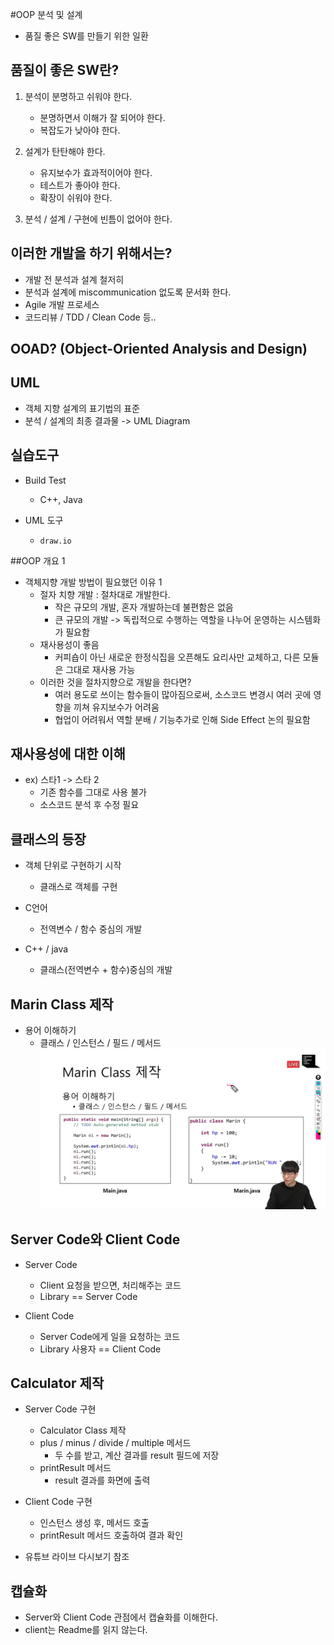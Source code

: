 #OOP 분석 및 설계
- 품질 좋은 SW를 만들기 위한 일환
## 품질이 좋은 SW란?
1. 분석이 분명하고 쉬워야 한다.
    - 분명하면서 이해가 잘 되어야 한다.
    - 복잡도가 낮아야 한다.
    
2. 설계가 탄탄해야 한다.
    - 유지보수가 효과적이어야 한다.
    - 테스트가 좋아야 한다.
    - 확장이 쉬워야 한다.
    
3. 분석 / 설계 / 구현에 빈틈이 없어야 한다.

## 이러한 개발을 하기 위해서는? 
- 개발 전 분석과 설계 철저히
- 분석과 설계에 miscommunication 없도록 문서화 한다.
- Agile 개발 프로세스
- 코드리뷰 / TDD / Clean Code 등..

OOAD? (Object-Oriented Analysis and Design)
- 

## UML
- 객체 지향 설계의 표기법의 표준
- 분석 / 설계의 최종 결과물 -> UML Diagram

## 실습도구
- Build Test
    - C++, Java
    
- UML 도구
    - `draw.io`

##OOP 개요 1
- 객체지향 개발 방법이 필요했던 이유 1
    - 절자 치향 개발 : 절차대로 개발한다.
        - 작은 규모의 개발, 혼자 개발하는데 불편함은 없음
        - 큰 규모의 개발 -> 독립적으로 수행하는 역할을 나누어 운영하는 시스템화가 필요함
    - 재사용성이 좋음
        - 커피숍이 아닌 새로운 한정식집을 오픈해도 요리사만 교체하고, 다른 모듈은 그대로 재사용 가능
    - 이러한 것을 절차지향으로 개발을 한다면?
        - 여러 용도로 쓰이는 함수들이 많아짐으로써, 소스코드 변경시 여러 곳에 영향을 끼쳐 유지보수가 어려움
        - 협업이 어려워서 역할 분배 / 기능추가로 인해 Side Effect 논의 필요함
    
## 재사용성에 대한 이해
- ex) 스타1 -> 스타 2
    - 기존 함수를 그대로 사용 불가
    - 소스코드 분석 후 수정 필요
    
## 클래스의 등장
- 객체 단위로 구현하기 시작
    - 클래스로 객체를 구현
    
- C언어
    - 전역변수 / 함수 중심의 개발
    
- C++ / java
    - 클래스(전역변수 + 함수)중심의 개발

## Marin Class 제작
- 용어 이해하기
    - 클래스 / 인스턴스 / 필드 / 메서드
![img.png](img.png)
      
## Server Code와 Client Code
- Server Code
    - Client 요청을 받으면, 처리해주는 코드
    - Library == Server Code
    
- Client Code
    - Server Code에게 일을 요청하는 코드
    - Library 사용자 == Client Code
    
## Calculator 제작
- Server Code 구현
    - Calculator Class 제작
    - plus / minus / divide / multiple 메서드
        - 두 수를 받고, 계산 결과를 result 필드에 저장
    - printResult 메서드
        - result 결과를 화면에 출력
    
- Client Code 구현
    - 인스턴스 생성 후, 메서드 호출
    - printResult 메서드 호출하여 결과 확인
    
- 유튜브 라이브 다시보기 참조

## 캡슐화
- Server와 Client Code 관점에서 캡슐화를 이해한다.
- client는 Readme를 읽지 않는다.
